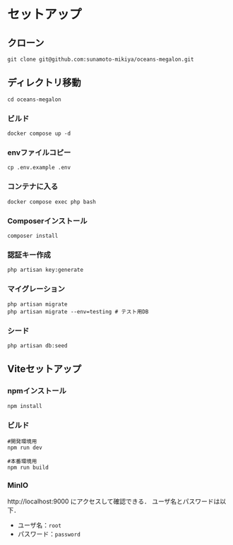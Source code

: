 # セットアップ
## クローン
```
git clone git@github.com:sunamoto-mikiya/oceans-megalon.git
```
## ディレクトリ移動
```
cd oceans-megalon
```

### ビルド
```
docker compose up -d
```

### envファイルコピー
```
cp .env.example .env
```

### コンテナに入る
```
docker compose exec php bash
```

### Composerインストール
```
composer install
```

### 認証キー作成
```
php artisan key:generate
```

### マイグレーション
```
php artisan migrate
php artisan migrate --env=testing # テスト用DB
```

### シード
```
php artisan db:seed
```

## Viteセットアップ
### npmインストール
```
npm install
```

### ビルド
```
#開発環境用
npm run dev

#本番環境用
npm run build
```

### MinIO
http://localhost:9000 にアクセスして確認できる．
ユーザ名とパスワードは以下．

- ユーザ名：`root`
- パスワード：`password`


